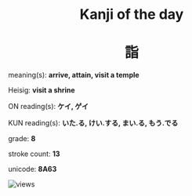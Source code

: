 <h1 align="center">Kanji of the day</h1>
<h1 align="center">詣</h1>
<p align="left">meaning(s): <b>arrive, attain, visit a temple</b></p>
<p align="left">Heisig: <b>visit a shrine</b></p>
<p align="left">ON reading(s): <b>ケイ, ゲイ</b></p>
<p align="left">KUN reading(s): <b>いた.る, けい.する, まい.る, もう.でる</b></p>
<p align="left">grade: <b>8</b></p>
<p align="left">stroke count: <b>13</b></p>
<p align="left">unicode: <b>8A63</b></p>
<p align="left"><img src="https://komarev.com/ghpvc/?username=tristanwagner-kanjioftheday&label=Views&color=0e75b6&style=flat" alt="views"/></p>
